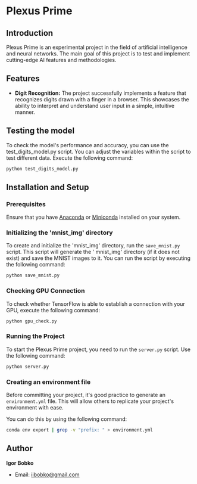# Plexus Prime

## Introduction

Plexus Prime is an experimental project in the field of artificial intelligence and neural networks. The main goal of
this project is to test and implement cutting-edge AI features and methodologies.

## Features

- **Digit Recognition:** The project successfully implements a feature that recognizes digits drawn with a finger in a
  browser. This showcases the ability to interpret and understand user input in a simple, intuitive manner.

## Testing the model

To check the model's performance and accuracy, you can use the test_digits_model.py script. You can adjust the variables
within the script to test different data. Execute the following command:

```bash
python test_digits_model.py
```

## Installation and Setup

### Prerequisites

Ensure that you have [Anaconda](https://www.anaconda.com/products/distribution)
or [Miniconda](https://docs.conda.io/en/latest/miniconda.html) installed on your system.

### Initializing the 'mnist_img' directory

To create and initialize the 'mnist_img' directory, run the `save_mnist.py` script. This script will generate the '
mnist_img' directory (if it does not exist) and save the MNIST images to it. You can run the script by executing the
following command:

```bash
python save_mnist.py
```

### Checking GPU Connection

To check whether TensorFlow is able to establish a connection with your GPU, execute the following command:

```bash
python gpu_check.py
```

### Running the Project

To start the Plexus Prime project, you need to run the `server.py` script. Use the following command:

```bash
python server.py
```

### Creating an environment file

Before committing your project, it's good practice to generate an `environment.yml` file. This will allow others to
replicate your project's environment with ease.

You can do this by using the following command:

```bash
conda env export | grep -v "prefix: " > environment.yml
```

## Author

**Igor Bobko**

- Email: iibobko@gmail.com

